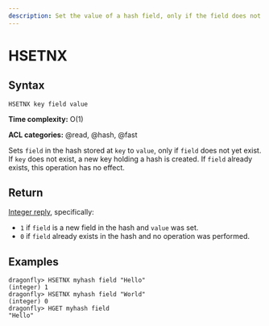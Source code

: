 ```yaml
---
description: Set the value of a hash field, only if the field does not exist
---
```


# HSETNX

## Syntax

    HSETNX key field value

**Time complexity:** O(1)

**ACL categories:** @read, @hash, @fast

Sets `field` in the hash stored at `key` to `value`, only if `field` does not
yet exist.
If `key` does not exist, a new key holding a hash is created.
If `field` already exists, this operation has no effect.

## Return

[Integer reply](https://redis.io/docs/reference/protocol-spec#resp-integers), specifically:

* `1` if `field` is a new field in the hash and `value` was set.
* `0` if `field` already exists in the hash and no operation was performed.

## Examples

```shell
dragonfly> HSETNX myhash field "Hello"
(integer) 1
dragonfly> HSETNX myhash field "World"
(integer) 0
dragonfly> HGET myhash field
"Hello"
```
